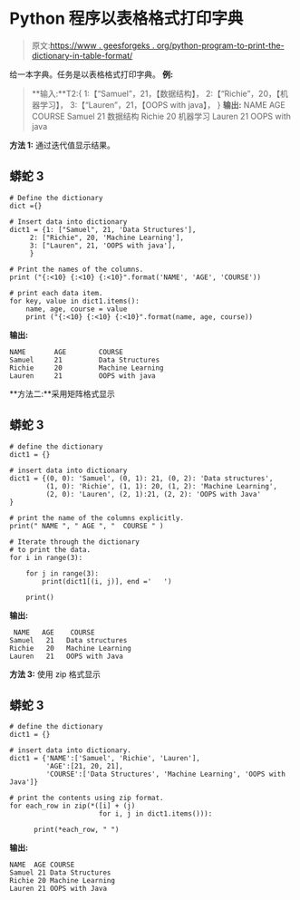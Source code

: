 # Python 程序以表格格式打印字典

> 原文:[https://www . geesforgeks . org/python-program-to-print-the-dictionary-in-table-format/](https://www.geeksforgeeks.org/python-program-to-print-the-dictionary-in-table-format/)

给一本字典。任务是以表格格式打印字典。
**例:**

> **输入:**T2:{ 1:【“Samuel”，21，【数据结构】，
> 2:【“Richie”，20，【机器学习】，
> 3:【“Lauren”，21，【OOPS with java】，
> }
> **输出:**
> NAME AGE COURSE
> Samuel 21 数据结构
> Richie 20 机器学习
> Lauren 21 OOPS with java

**方法 1:** 通过迭代值显示结果。

## 蟒蛇 3

```
# Define the dictionary
dict ={}

# Insert data into dictionary
dict1 = {1: ["Samuel", 21, 'Data Structures'],
     2: ["Richie", 20, 'Machine Learning'],
     3: ["Lauren", 21, 'OOPS with java'],
     }

# Print the names of the columns.
print ("{:<10} {:<10} {:<10}".format('NAME', 'AGE', 'COURSE'))

# print each data item.
for key, value in dict1.items():
    name, age, course = value
    print ("{:<10} {:<10} {:<10}".format(name, age, course))
```

**输出:**

```
NAME       AGE        COURSE    
Samuel     21         Data Structures
Richie     20         Machine Learning
Lauren     21         OOPS with java
```

**方法二:**采用矩阵格式显示

## 蟒蛇 3

```
# define the dictionary
dict1 = {}

# insert data into dictionary
dict1 = {(0, 0): 'Samuel', (0, 1): 21, (0, 2): 'Data structures',
         (1, 0): 'Richie', (1, 1): 20, (1, 2): 'Machine Learning',
         (2, 0): 'Lauren', (2, 1):21, (2, 2): 'OOPS with Java'
}

# print the name of the columns explicitly.
print(" NAME ", " AGE ", "  COURSE " )

# Iterate through the dictionary
# to print the data.
for i in range(3):

    for j in range(3):
        print(dict1[(i, j)], end ='   ')

    print()
```

**输出:**

```
 NAME   AGE    COURSE 
Samuel   21   Data structures   
Richie   20   Machine Learning   
Lauren   21   OOPS with Java 
```

**方法 3:** 使用 zip 格式显示

## 蟒蛇 3

```
# define the dictionary
dict1 = {}

# insert data into dictionary.
dict1 = {'NAME':['Samuel', 'Richie', 'Lauren'],
         'AGE':[21, 20, 21],
         'COURSE':['Data Structures', 'Machine Learning', 'OOPS with Java']}

# print the contents using zip format.
for each_row in zip(*([i] + (j)
                      for i, j in dict1.items())):

      print(*each_row, " ")
```

**输出:**

```
NAME  AGE COURSE  
Samuel 21 Data Structures  
Richie 20 Machine Learning  
Lauren 21 OOPS with Java
```